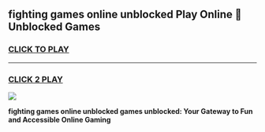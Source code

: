 
## fighting games online unblocked Play Online 👋 Unblocked Games
<h3>
<a href="https://premium.freeplayer.one?title=fighting_games_online_unblocked&ref=19F">CLICK TO PLAY</a></h3>
<hr>

<h3>
<a href="https://premium.freeplayer.one?title=fighting_games_online_unblocked&ref=19F">CLICK 2 PLAY</a>
  
</h3>

<a href="https://premium.freeplayer.one?title=fighting_games_online_unblocked&ref=19F"><img src="https://clearcache.store/games.png"></a>


**fighting games online unblocked games unblocked: Your Gateway to Fun and Accessible Online Gaming**
